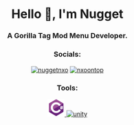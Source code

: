 <h1 align="center">Hello 👋, I'm Nugget</h1>
<h3 align="center">A Gorilla Tag Mod Menu Developer.</h3>

<h3 align="center">Socials:</h3>
<p align="center">
<a href="https://www.youtube.com/@Nugget_NXO" target="blank"><img align="center" src="https://raw.githubusercontent.com/rahuldkjain/github-profile-readme-generator/master/src/images/icons/Social/youtube.svg" alt="nuggetnxo" height="30" width="40" /></a>
<a href="https://discord.gg/nxoontop" target="blank"><img align="center" src="https://raw.githubusercontent.com/rahuldkjain/github-profile-readme-generator/master/src/images/icons/Social/discord.svg" alt="nxoontop" height="30" width="40" /></a>
</p>

<h3 align="center">Tools:</h3>
<p align="center"> <a href="https://www.w3schools.com/cs/" target="_blank" rel="noreferrer"> <img src="https://raw.githubusercontent.com/devicons/devicon/master/icons/csharp/csharp-original.svg" alt="csharp" width="40" height="40"/> </a> <a href="https://unity.com/" target="_blank" rel="noreferrer"> <img src="https://www.vectorlogo.zone/logos/unity3d/unity3d-icon.svg" alt="unity" width="40" height="40"/> </a> </p>
